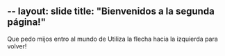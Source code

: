 --
layout: slide
title: "Bienvenidos a la segunda página!"
---
Que pedo mijos entro al mundo de 
Utiliza la flecha hacia la izquierda para volver!
